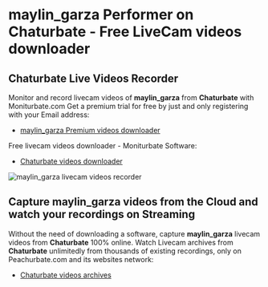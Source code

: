 # maylin_garza Performer on Chaturbate - Free LiveCam videos downloader

## Chaturbate Live Videos Recorder

Monitor and record livecam videos of **maylin_garza** from **Chaturbate** with Moniturbate.com
Get a premium trial for free by just and only registering with your Email address:
* [maylin_garza Premium videos downloader](https://moniturbate.com/request-demo-licence-key.html)

Free livecam videos downloader - Moniturbate Software:
* [Chaturbate videos downloader](https://moniturbate.com/moniturbate-download-software.html)

![maylin_garza livecam videos recorder](https://peachurnet.com/templates/moniturbate-software.png)


## Capture maylin_garza videos from the Cloud and watch your recordings on Streaming

Without the need of downloading a software, capture **maylin_garza** livecam videos from **Chaturbate** 100% online.
Watch Livecam archives from **Chaturbate** unlimitedly from thousands of existing recordings, only on Peachurbate.com and its websites network:
* [Chaturbate videos archives](https://peachurnet.com/)